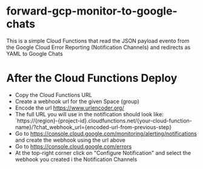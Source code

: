 # forward-gcp-monitor-to-google-chats
This is a simple Cloud Functions that read the JSON payload evento from the Google Cloud Error Reporting (Notification Channels) and redirects as YAML to Google Chats

# After the Cloud Functions Deploy

- Copy the Cloud Functions URL
- Create a webhook url for the given Space (group)
- Encode the url https://www.urlencoder.org/
- The full URL you will use in the notification should look like: `https://{region}-{project-id}.cloudfunctions.net/{your-cloud-function-name}/?chat_webhook_url={encoded-url-from-previous-step}
- Go to https://console.cloud.google.com/monitoring/alerting/notifications and create the webhook using the url above
- Go to https://console.cloud.google.com/errors
- At the top-right corner click on "Configure Notification" and select the webhook you created i the Notification Channels
